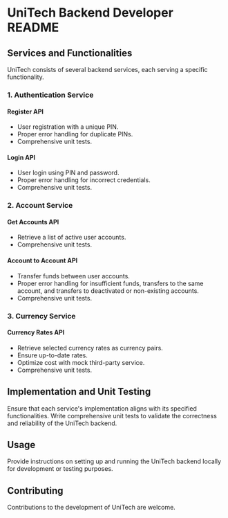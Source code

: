 # UniTech Backend Developer README

## Services and Functionalities

UniTech consists of several backend services, each serving a specific functionality.

### 1. Authentication Service

#### Register API
- User registration with a unique PIN.
- Proper error handling for duplicate PINs.
- Comprehensive unit tests.

#### Login API
- User login using PIN and password.
- Proper error handling for incorrect credentials.
- Comprehensive unit tests.

### 2. Account Service

#### Get Accounts API
- Retrieve a list of active user accounts.
- Comprehensive unit tests.

#### Account to Account API
- Transfer funds between user accounts.
- Proper error handling for insufficient funds, transfers to the same account, and transfers to deactivated or non-existing accounts.
- Comprehensive unit tests.

### 3. Currency Service

#### Currency Rates API
- Retrieve selected currency rates as currency pairs.
- Ensure up-to-date rates.
- Optimize cost with mock third-party service.
- Comprehensive unit tests.

## Implementation and Unit Testing

Ensure that each service's implementation aligns with its specified functionalities. Write comprehensive unit tests to validate the correctness and reliability of the UniTech backend.

## Usage

Provide instructions on setting up and running the UniTech backend locally for development or testing purposes.

## Contributing

Contributions to the development of UniTech are welcome.


